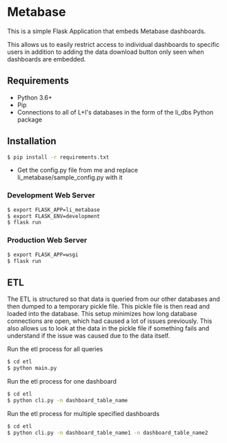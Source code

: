# Metabase
This is a simple Flask Application that embeds Metabase dashboards.

This allows us to easily restrict access to individual dashboards to specific users in addition to adding the data download button only seen when dashboards are embedded.

## Requirements
- Python 3.6+
- Pip
- Connections to all of L+I's databases in the form of the li_dbs Python package

## Installation
```bash
$ pip install -r requirements.txt
```
- Get the config.py file from me and replace li_metabase/sample_config.py with it

### Development Web Server
```bash
$ export FLASK_APP=li_metabase
$ export FLASK_ENV=development
$ flask run
```

### Production Web Server
```bash
$ export FLASK_APP=wsgi
$ flask run
```

## ETL
The ETL is structured so that data is queried from our other databases and then dumped to a temporary pickle file. This pickle file is then read and loaded into the database. This setup minimizes how long database connections are open, which had caused a lot of issues previously. This also allows us to look at the data in the pickle file if something fails and understand if the issue was caused due to the data itself.

Run the etl process for all queries 
```bash
$ cd etl
$ python main.py
```
Run the etl process for one dashboard 

```bash
$ cd etl
$ python cli.py -n dashboard_table_name
``` 
Run the etl process for multiple specified dashboards 
```bash
$ cd etl
$ python cli.py -n dashboard_table_name1 -n dashboard_table_name2
``` 
